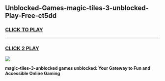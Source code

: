 
## Unblocked-Games-magic-tiles-3-unblocked-Play-Free-ct5dd
<h3>
<a href="https://premium76.site?title=magic-tiles-3-unblocked&ref=18A1">CLICK TO PLAY</a></h3>
<hr>

<h3>
<a href="https://premium76.site?title=magic-tiles-3-unblocked&ref=18A1">CLICK 2 PLAY</a>
  
</h3>

<a href="https://premium76.site?title=magic-tiles-3-unblocked&ref=18A1"><img src="https://clearcache.store/games.png"></a>


**magic-tiles-3-unblocked games unblocked: Your Gateway to Fun and Accessible Online Gaming**
